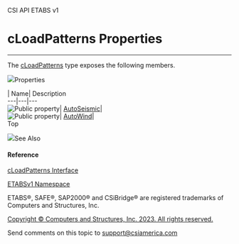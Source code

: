 ﻿

CSI API ETABS v1

# cLoadPatterns Properties  
  
---  
  
The [cLoadPatterns](dcd8ed1c-7819-2e9f-f5d8-70b95b81a3fe.htm) type exposes the
following members.

![](../icons/SectionExpanded.png)Properties

| Name| Description  
---|---|---  
![Public property](../icons/pubproperty.gif)|
[AutoSeismic](53c55a62-0c91-d325-46ce-5a402d7f5d4b.htm)|  
![Public property](../icons/pubproperty.gif)|
[AutoWind](5a8c7a36-6f0a-3c65-6400-ea4bdb29042d.htm)|  
Top

![](../icons/SectionExpanded.png)See Also

#### Reference

[cLoadPatterns Interface](dcd8ed1c-7819-2e9f-f5d8-70b95b81a3fe.htm)

[ETABSv1 Namespace](2780f1b8-2033-5289-2298-1cdb2a7508d9.htm)

ETABS®, SAFE®, SAP2000® and CSiBridge® are registered trademarks of Computers
and Structures, Inc.  

[Copyright © Computers and Structures, Inc. 2023. All rights
reserved.](http://www.csiamerica.com)

Send comments on this topic to
[support@csiamerica.com](mailto:support%40csiamerica.com?Subject=CSI%20API%20ETABS%20v1)

